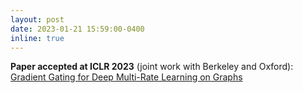```yaml
---
layout: post
date: 2023-01-21 15:59:00-0400
inline: true
---
```


**Paper accepted at ICLR 2023** (joint work with Berkeley and Oxford): 
<a href="https://arxiv.org/pdf/2210.00513.pdf"> Gradient Gating for Deep Multi-Rate
Learning on Graphs </a>
